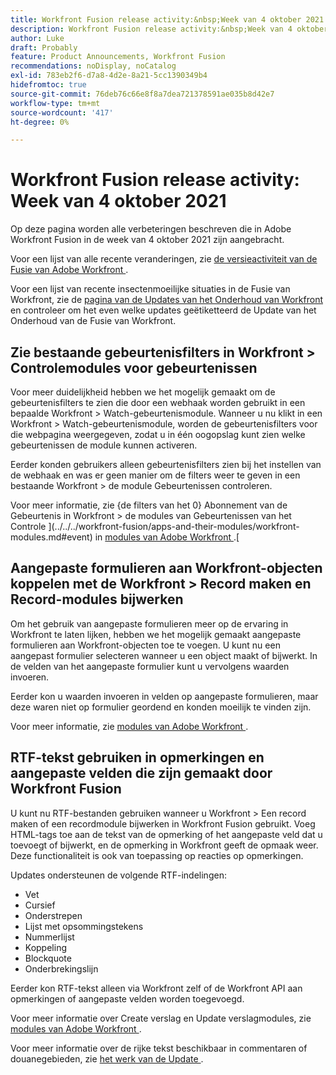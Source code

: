 ```yaml
---
title: Workfront Fusion release activity:&nbsp;Week van 4 oktober 2021
description: Workfront Fusion release activity:&nbsp;Week van 4 oktober 2021
author: Luke
draft: Probably
feature: Product Announcements, Workfront Fusion
recommendations: noDisplay, noCatalog
exl-id: 783eb2f6-d7a8-4d2e-8a21-5cc1390349b4
hidefromtoc: true
source-git-commit: 76deb76c66e8f8a7dea721378591ae035b8d42e7
workflow-type: tm+mt
source-wordcount: '417'
ht-degree: 0%

---
```


# Workfront Fusion release activity: Week van 4 oktober 2021

Op deze pagina worden alle verbeteringen beschreven die in Adobe Workfront Fusion in de week van 4 oktober 2021 zijn aangebracht.

Voor een lijst van alle recente veranderingen, zie [ de versieactiviteit van de Fusie van Adobe Workfront ](../../../product-announcements/product-releases/fusion-release-activity/fusion-release-activity.md).

Voor een lijst van recente insectenmoeilijke situaties in de Fusie van Workfront, zie de [ pagina van de Updates van het Onderhoud van Workfront ](https://experienceleague.adobe.com/docs/workfront-known-issues/releases/current-updates.html) en controleer om het even welke updates geëtiketteerd de Update van het Onderhoud van de Fusie van Workfront.

## Zie bestaande gebeurtenisfilters in Workfront > Controlemodules voor gebeurtenissen

Voor meer duidelijkheid hebben we het mogelijk gemaakt om de gebeurtenisfilters te zien die door een webhaak worden gebruikt in een bepaalde Workfront > Watch-gebeurtenismodule. Wanneer u nu klikt in een Workfront > Watch-gebeurtenismodule, worden de gebeurtenisfilters voor die webpagina weergegeven, zodat u in één oogopslag kunt zien welke gebeurtenissen de module kunnen activeren.

Eerder konden gebruikers alleen gebeurtenisfilters zien bij het instellen van de webhaak en was er geen manier om de filters weer te geven in een bestaande Workfront > de module Gebeurtenissen controleren.

Voor meer informatie, zie {de filters van het 0} Abonnement van de Gebeurtenis in Workfront > de modules van Gebeurtenissen van het Controle ](../../../workfront-fusion/apps-and-their-modules/workfront-modules.md#event) in [ modules van Adobe Workfront ](../../../workfront-fusion/apps-and-their-modules/workfront-modules.md).[

## Aangepaste formulieren aan Workfront-objecten koppelen met de Workfront > Record maken en Record-modules bijwerken

Om het gebruik van aangepaste formulieren meer op de ervaring in Workfront te laten lijken, hebben we het mogelijk gemaakt aangepaste formulieren aan Workfront-objecten toe te voegen. U kunt nu een aangepast formulier selecteren wanneer u een object maakt of bijwerkt. In de velden van het aangepaste formulier kunt u vervolgens waarden invoeren.

Eerder kon u waarden invoeren in velden op aangepaste formulieren, maar deze waren niet op formulier geordend en konden moeilijk te vinden zijn.

Voor meer informatie, zie [ modules van Adobe Workfront ](../../../workfront-fusion/apps-and-their-modules/workfront-modules.md).

## RTF-tekst gebruiken in opmerkingen en aangepaste velden die zijn gemaakt door Workfront Fusion

U kunt nu RTF-bestanden gebruiken wanneer u Workfront > Een record maken of een recordmodule bijwerken in Workfront Fusion gebruikt. Voeg HTML-tags toe aan de tekst van de opmerking of het aangepaste veld dat u toevoegt of bijwerkt, en de opmerking in Workfront geeft de opmaak weer. Deze functionaliteit is ook van toepassing op reacties op opmerkingen.

Updates ondersteunen de volgende RTF-indelingen:

* Vet
* Cursief
* Onderstrepen
* Lijst met opsommingstekens
* Nummerlijst
* Koppeling
* Blockquote
* Onderbrekingslijn

Eerder kon RTF-tekst alleen via Workfront zelf of de Workfront API aan opmerkingen of aangepaste velden worden toegevoegd.

Voor meer informatie over Create verslag en Update verslagmodules, zie [ modules van Adobe Workfront ](../../../workfront-fusion/apps-and-their-modules/workfront-modules.md).

Voor meer informatie over de rijke tekst beschikbaar in commentaren of douanegebieden, zie [ het werk van de Update ](../../../workfront-basics/updating-work-items-and-viewing-updates/update-work.md).
